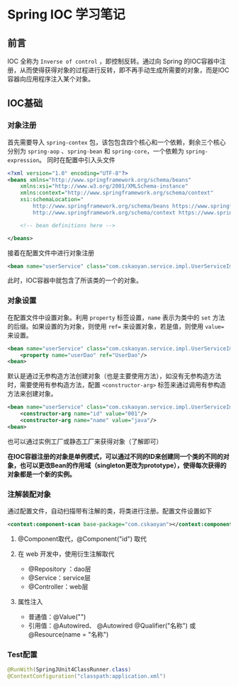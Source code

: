 # Spring IOC 学习笔记


## 前言

IOC 全称为 `Inverse of control` ，即控制反转。通过向 Spring 的IOC容器中注册，从而使得获得对象的过程进行反转，即不再手动生成所需要的对象，而是IOC容器向应用程序注入某个对象。

## IOC基础

### 对象注册

首先需要导入 `spring-contex` 包，该包包含四个核心和一个依赖，剩余三个核心分别为 `spring-aop` 、`spring-bean` 和 `spring-core`，一个依赖为 `spring-expression`。 同时在配置中引入头文件

```xml
<?xml version="1.0" encoding="UTF-8"?>
<beans xmlns="http://www.springframework.org/schema/beans"
    xmlns:xsi="http://www.w3.org/2001/XMLSchema-instance"
    xmlns:context="http://www.springframework.org/schema/context"
    xsi:schemaLocation="
        http://www.springframework.org/schema/beans https://www.springframework.org/schema/beans/spring-beans.xsd
        http://www.springframework.org/schema/context https://www.springframework.org/schema/context/spring-context.xsd">

    <!-- bean definitions here -->

</beans>
```

 接着在配置文件中进行对象注册

```xml
<bean name="userService" class="com.cskaoyan.service.impl.UserServiceImpl"/>
```

此时，IOC容器中就包含了所该类的一个的对象。

### 对象设置

在配置文件中设置对象。利用 `property` 标签设置，`name` 表示为类中的 `set` 方法的后缀。如果设置的为对象，则使用 `ref=` 来设置对象，若是值，则使用 `value=` 来设置。

```xml
<bean name="userService" class="com.cskaoyan.service.impl.UserServiceImpl">
    <property name="userDao" ref="UserDao"/>
<bean>
```

默认是通过无参构造方法创建对象（也是主要使用方法），如没有无参构造方法时，需要使用有参构造方法，配置 `<constructor-arg>` 标签来通过调用有参构造方法来创建对象。

```xml
<bean name="userService" class="com.cskaoyan.service.impl.UserServiceImpl">
    <constructor-arg name="id" value="001"/>
   	<constructor-arg name="name" value="java"/>
<bean>
```

也可以通过实例工厂或静态工厂来获得对象（了解即可）

**在IOC容器注册的对象是单例模式，可以通过不同的ID来创建同一个类的不同的对象，也可以更改Bean的作用域（singleton更改为prototype），使得每次获得的对象都是一个新的实例。**

### 注解装配对象

通过配置文件，自动扫描带有注解的类，将类进行注册。配置文件设置如下

```xml
<context:component-scan base-package="com.cskaoyan"></context:component-scan>
```

1. @Component取代<bean class="">，@Component("id") 取代 <bean id="" class="">
2. 在 web 开发中，使用衍生注解取代<bean class="">
   - @Repository ：dao层
   - @Service：service层
   - @Controller：web层

3. 属性注入
   - 普通值：@Value("")
   - 引用值：@Autowired、 @Autowired  @Qualifier("名称") 或 @Resource(name = "名称")

### Test配置

```java
@RunWith(SpringJUnit4ClassRunner.class)
@ContextConfiguration("classpath:application.xml")
```


